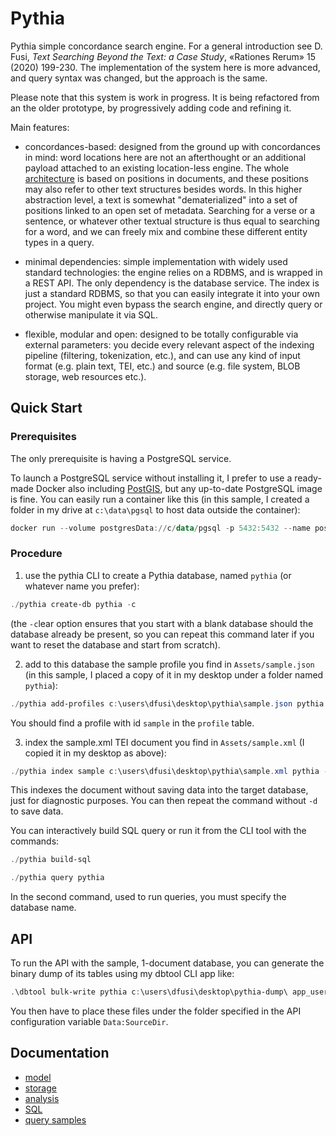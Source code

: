 # Pythia

Pythia simple concordance search engine. For a general introduction see D. Fusi, _Text Searching Beyond the Text: a Case Study_, «Rationes Rerum» 15 (2020) 199-230. The implementation of the system here is more advanced, and query syntax was changed, but the approach is the same.

Please note that this system is work in progress. It is being refactored from an the older prototype, by progressively adding code and refining it.

Main features:

- concordances-based: designed from the ground up with concordances in mind: word locations here are not an afterthought or an additional payload attached to an existing location-less engine. The whole [architecture](./doc/model.md) is based on positions in documents, and these positions may also refer to other text structures besides words. In this higher abstraction level, a text is somewhat "dematerialized" into a set of positions linked to an open set of metadata. Searching for a verse or a sentence, or whatever other textual structure is thus equal to searching for a word, and we can freely mix and combine these different entity types in a query.

- minimal dependencies: simple implementation with widely used standard technologies: the engine relies on a RDBMS, and is wrapped in a REST API. The only dependency is the database service. The index is just a standard RDBMS, so that you can easily integrate it into your own project. You might even bypass the search engine, and directly query or otherwise manipulate it via SQL.

- flexible, modular and open: designed to be totally configurable via external parameters: you decide every relevant aspect of the indexing pipeline (filtering, tokenization, etc.), and can use any kind of input format (e.g. plain text, TEI, etc.) and source (e.g. file system, BLOB storage, web resources etc.).

## Quick Start

### Prerequisites

The only prerequisite is having a PostgreSQL service.

To launch a PostgreSQL service without installing it, I prefer to use a ready-made Docker also including [PostGIS](https://postgis.net/install/), but any up-to-date PostgreSQL image is fine. You can easily run a container like this (in this sample, I created a folder in my drive at `c:\data\pgsql` to host data outside the container):

```ps1
docker run --volume postgresData://c/data/pgsql -p 5432:5432 --name postgres -e POSTGRES_PASSWORD=postgres -d postgis/postgis:13-master
```

### Procedure

1. use the pythia CLI to create a Pythia database, named `pythia` (or whatever name you prefer):

```ps1
./pythia create-db pythia -c
```

(the `-c`lear option ensures that you start with a blank database should the database already be present, so you can repeat this command later if you want to reset the database and start from scratch).

2. add to this database the sample profile you find in `Assets/sample.json` (in this sample, I placed a copy of it in my desktop under a folder named `pythia`):

```ps1
./pythia add-profiles c:\users\dfusi\desktop\pythia\sample.json pythia
```

You should find a profile with id `sample` in the `profile` table.

3. index the sample.xml TEI document you find in `Assets/sample.xml` (I copied it in my desktop as above):

```ps1
./pythia index sample c:\users\dfusi\desktop\pythia\sample.xml pythia -d
```

This indexes the document without saving data into the target database, just for diagnostic purposes. You can then repeat the command without `-d` to save data.

You can interactively build SQL query or run it from the CLI tool with the commands:

```ps1
./pythia build-sql

./pythia query pythia
```

In the second command, used to run queries, you must specify the database name.

## API

To run the API with the sample, 1-document database, you can generate the binary dump of its tables using my dbtool CLI app like:

```ps1
.\dbtool bulk-write pythia c:\users\dfusi\desktop\pythia-dump\ app_user,app_role,app_role_claim,app_user_role,app_user_claim,app_user_login,app_user_token,corpus,profile,document,document_attribute,document_corpus,document_structure,token,occurrence,occurrence_attribute,structure,structure_attribute -t pgsql
```

You then have to place these files under the folder specified in the API configuration variable `Data:SourceDir`.

## Documentation

- [model](./doc/model.md)
- [storage](./doc/storage.md)
- [analysis](./doc/analysis.md)
- [SQL](./doc/sql.md)
- [query samples](./doc/query-samples.md)
